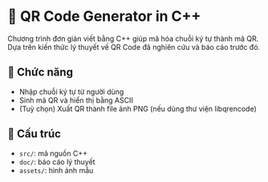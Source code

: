 # 🧾 QR Code Generator in C++

Chương trình đơn giản viết bằng C++ giúp mã hóa chuỗi ký tự thành mã QR. Dựa trên kiến thức lý thuyết về QR Code đã nghiên cứu và báo cáo trước đó.

## 🚀 Chức năng
- Nhập chuỗi ký tự từ người dùng
- Sinh mã QR và hiển thị bằng ASCII
- (Tuỳ chọn) Xuất QR thành file ảnh PNG (nếu dùng thư viện libqrencode)

## 📂 Cấu trúc
- `src/`: mã nguồn C++
- `doc/`: báo cáo lý thuyết
- `assets/`: hình ảnh mẫu
